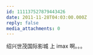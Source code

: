 ```yaml
---
id: 111137527879443426
date: 2011-11-28T04:03:00.000Z
reply: false
media_attachments: 0
---
```


绍兴世茂国际影城 上 imax 啊。。。 ​​​​

